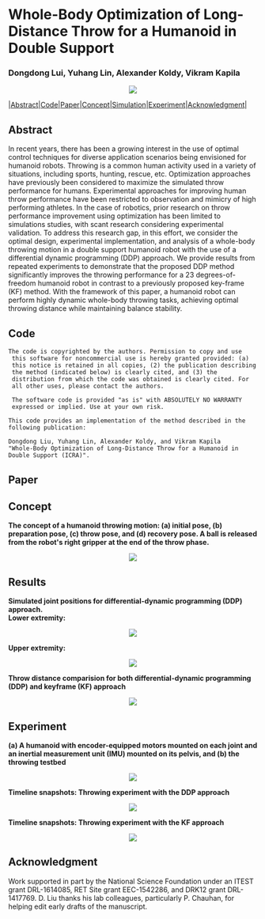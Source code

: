 # Whole-Body Optimization of Long-Distance Throw for a Humanoid in Double Support
### Dongdong Lui, Yuhang Lin, Alexander Koldy, Vikram Kapila

<div align="center">
<img src="https://raw.githubusercontent.com/nyu-legged-group/nyu-legged-group.github.io/main/docs/assets/img/cover.png"/>
</div>

|[Abstract](#abstract)|[Code](#code-github)|[Paper](#paper)|[Concept](#concept)|[Simulation](#results)|[Experiment](#experiment)|[Acknowledgment](#acknowledgment)|

## Abstract
In recent years, there has been a growing interest in the use of optimal control techniques for diverse application
scenarios being envisioned for humanoid robots. Throwing is a common human activity used in a variety of situations,
including sports, hunting, rescue, etc. Optimization approaches have previously been considered to maximize the simulated
throw performance for humans. Experimental approaches for improving human throw performance have been restricted
to observation and mimicry of high performing athletes. In the case of robotics, prior research on throw performance
improvement using optimization has been limited to simulations studies, with scant research considering experimental validation. 
To address this research gap, in this effort, we consider the optimal design, experimental implementation, and analysis
of a whole-body throwing motion in a double support humanoid robot with the use of a differential dynamic programming
(DDP) approach. We provide results from repeated experiments to demonstrate that the proposed DDP method significantly
improves the throwing performance for a 23 degrees-of-freedom humanoid robot in contrast to a previously proposed key-frame
(KF) method. With the framework of this paper, a humanoid robot can perform highly dynamic whole-body throwing tasks, achieving 
optimal throwing distance while maintaining balance stability.

## Code
```
The code is copyrighted by the authors. Permission to copy and use 
 this software for noncommercial use is hereby granted provided: (a)
 this notice is retained in all copies, (2) the publication describing
 the method (indicated below) is clearly cited, and (3) the
 distribution from which the code was obtained is clearly cited. For
 all other uses, please contact the authors.
 
 The software code is provided "as is" with ABSOLUTELY NO WARRANTY
 expressed or implied. Use at your own risk.

This code provides an implementation of the method described in the
following publication: 

Dongdong Liu, Yuhang Lin, Alexander Koldy, and Vikram Kapila    
"Whole-Body Optimization of Long-Distance Throw for a Humanoid in Double Support (ICRA)". 
```

## Paper

## Concept
**The concept of a humanoid throwing motion: (a) initial pose, (b) preparation pose, (c) throw pose, and (d)  recovery pose. A ball is released from the robot's right gripper at the end of the throw phase.**
<div align="center">
<img src="https://raw.githubusercontent.com/nyu-legged-group/nyu-legged-group.github.io/main/docs/assets/img/robot throw.PNG"/>
</div>

## Results
**Simulated joint positions for differential-dynamic programming (DDP) approach.<br/>
Lower extremity:**
<div align="center">
<img src="https://raw.githubusercontent.com/nyu-legged-group/nyu-legged-group.github.io/main/docs/assets/img/Lower.png"/>
</div>

**Upper extremity:**
<div align="center">
<img src="https://raw.githubusercontent.com/nyu-legged-group/nyu-legged-group.github.io/main/docs/assets/img/Lower.png"/>
</div>

**Throw distance comparision for both differential-dynamic programming (DDP) and keyframe (KF) approach**
<div align="center">
<img src="https://raw.githubusercontent.com/nyu-legged-group/nyu-legged-group.github.io/main/docs/assets/img/projectile.png"/>
</div>

## Experiment
**(a) A humanoid with encoder-equipped motors mounted on each joint and an inertial measurement unit (IMU) mounted on its pelvis, and
(b) the throwing testbed**
<div align="center">
<img src="https://raw.githubusercontent.com/nyu-legged-group/nyu-legged-group.github.io/main/docs/assets/img/experiment.png"/>
</div>

**Timeline snapshots: Throwing experiment with the DDP approach**
<div align="center">
<img src="https://raw.githubusercontent.com/nyu-legged-group/nyu-legged-group.github.io/main/docs/assets/img/timelineDDP.png"/>
</div>

**Timeline snapshots: Throwing experiment with the KF approach**
<div align="center">
<img src="https://raw.githubusercontent.com/nyu-legged-group/nyu-legged-group.github.io/main/docs/assets/img/timelineKF.png"/>
</div>

## Acknowledgment
Work supported in part by the National Science Foundation under an ITEST grant DRL-1614085, RET Site grant EEC-1542286, and DRK12 grant DRL-1417769. D. Liu thanks his lab colleagues, particularly P. Chauhan, for helping edit early drafts of the manuscript.




